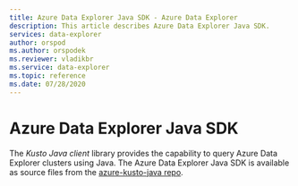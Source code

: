 ```yaml
---
title: Azure Data Explorer Java SDK - Azure Data Explorer
description: This article describes Azure Data Explorer Java SDK.
services: data-explorer
author: orspod
ms.author: orspodek
ms.reviewer: vladikbr
ms.service: data-explorer
ms.topic: reference
ms.date: 07/28/2020
---
```


# Azure Data Explorer Java SDK

The *Kusto Java client* library provides the capability to query Azure Data Explorer clusters using Java.
The Azure Data Explorer Java SDK is available as source files from the [azure-kusto-java repo](https://github.com/Azure/azure-kusto-java).
